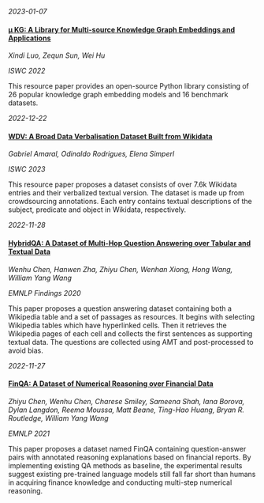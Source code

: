 









*2023-01-07*

#### [μ KG: A Library for Multi-source Knowledge Graph Embeddings and Applications](https://link.springer.com/chapter/10.1007/978-3-031-19433-7_35)

*Xindi Luo, Zequn Sun, Wei Hu*

*ISWC 2022*

This resource paper provides an open-source Python library consisting of 26 popular knowledge graph embedding models and 16 benchmark datasets. 


*2022-12-22*

#### [WDV: A Broad Data Verbalisation Dataset Built from Wikidata](https://link.springer.com/chapter/10.1007/978-3-031-19433-7_32)

*Gabriel Amaral, Odinaldo Rodrigues, Elena Simperl*

*ISWC 2023*

This resource paper proposes a dataset consists of over 7.6k Wikidata entries and their verbalized textual version. The dataset is made up from crowdsourcing annotations. Each entry contains textual descriptions of the subject, predicate and object in Wikidata, respectively.  


*2022-11-28*

#### [HybridQA: A Dataset of Multi-Hop Question Answering over Tabular and Textual Data](https://doi.org/10.18653/v1/2020.findings-emnlp.91)

*Wenhu Chen, Hanwen Zha, Zhiyu Chen, Wenhan Xiong, Hong Wang, William Yang Wang*

*EMNLP Findings 2020*

This paper proposes a question answering dataset containing both a Wikipedia table and a set of passages as resources. It begins with selecting Wikipedia tables which have hyperlinked cells. Then it retrieves the Wikipedia pages of each cell and collects the first sentences as supporting textual data. The questions are collected using AMT and post-processed to avoid bias. 


*2022-11-27*

#### [FinQA: A Dataset of Numerical Reasoning over Financial Data](https://doi.org/10.18653/v1/2021.emnlp-main.300)

*Zhiyu Chen, Wenhu Chen, Charese Smiley, Sameena Shah, Iana Borova, Dylan Langdon, Reema Moussa, Matt Beane, Ting-Hao Huang, Bryan R. Routledge, William Yang Wang*

*EMNLP 2021*

This paper proposes a dataset named FinQA containing question-answer pairs with annotated reasoning explanations based on financial reports. By implementing existing QA methods as baseline, the experimental results suggest existing pre-trained language models still fall far short than humans in acquiring finance knowledge and conducting multi-step numerical reasoning. 
